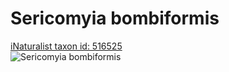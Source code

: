
Sericomyia bombiformis
======================
  
[iNaturalist taxon id: 516525](https://www.inaturalist.org/taxa/516525)  
![Sericomyia bombiformis](https://inaturalist-open-data.s3.amazonaws.com/photos/204208159/medium.jpg)